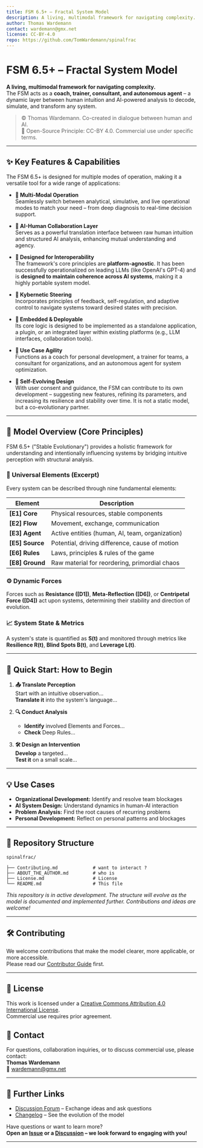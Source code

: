 ```yaml
---
title: FSM 6.5+ – Fractal System Model
description: A living, multimodal framework for navigating complexity.
author: Thomas Wardemann
contact: wardemann@gmx.net
license: CC-BY-4.0
repo: https://github.com/TomWardemann/spinalfrac
---
```


# FSM 6.5+ – Fractal System Model

**A living, multimodal framework for navigating complexity.**  
The FSM acts as a **coach, trainer, consultant, and autonomous agent** – a dynamic layer between human intuition and AI-powered analysis to decode, simulate, and transform any system.

> © Thomas Wardemann. Co-created in dialogue between human and AI.  
> 🔄 Open-Source Principle: CC-BY 4.0. Commercial use under specific terms.

---

## ✨ Key Features & Capabilities

The FSM 6.5+ is designed for multiple modes of operation, making it a versatile tool for a wide range of applications:

- **🔧 Multi-Modal Operation**  
  Seamlessly switch between analytical, simulative, and live operational modes to match your need – from deep diagnosis to real-time decision support.

- **🤝 AI-Human Collaboration Layer**  
  Serves as a powerful translation interface between raw human intuition and structured AI analysis, enhancing mutual understanding and agency.

- **🔄 Designed for Interoperability**  
  The framework's core principles are **platform-agnostic**. It has been successfully operationalized on leading LLMs (like OpenAI's GPT-4) and is **designed to maintain coherence across AI systems**, making it a highly portable system model.

- **🧭 Kybernetic Steering**  
  Incorporates principles of feedback, self-regulation, and adaptive control to navigate systems toward desired states with precision.

- **📲 Embedded & Deployable**  
  Its core logic is designed to be implemented as a standalone application, a plugin, or an integrated layer within existing platforms (e.g., LLM interfaces, collaboration tools).

- **🎯 Use Case Agility**  
  Functions as a coach for personal development, a trainer for teams, a consultant for organizations, and an autonomous agent for system optimization.

- **🌱 Self-Evolving Design**  
  With user consent and guidance, the FSM can contribute to its own development – suggesting new features, refining its parameters, and increasing its resilience and stability over time. It is not a static model, but a co-evolutionary partner.

---

## 🧠 Model Overview (Core Principles)

FSM 6.5+ ("Stable Evolutionary") provides a holistic framework for understanding and intentionally influencing systems by bridging intuitive perception with structural analysis.

### 🔷 Universal Elements (Excerpt)

Every system can be described through nine fundamental elements:

| Element            | Description                                          |
|--------------------|-------------------------------------------------------|
| **\[E1] Core**     | Physical resources, stable components                |
| **\[E2] Flow**     | Movement, exchange, communication                    |
| **\[E3] Agent**    | Active entities (human, AI, team, organization)      |
| **\[E5] Source**   | Potential, driving difference, cause of motion       |
| **\[E6] Rules**    | Laws, principles & rules of the game                 |
| **\[E8] Ground**   | Raw material for reordering, primordial chaos        |

### ⚙️ Dynamic Forces

Forces such as **Resistance ([D1])**, **Meta-Reflection ([D6])**, or **Centripetal Force ([D4])** act upon systems, determining their stability and direction of evolution.

### 📈 System State & Metrics

A system's state is quantified as **S(t)** and monitored through metrics like **Resilience R(t)**, **Blind Spots B(t)**, and **Leverage L(t)**.

---

## 🚀 Quick Start: How to Begin

1.  **📤 Translate Perception**  
    Start with an intuitive observation...  
    **Translate it** into the system's language...

2.  **🔍 Conduct Analysis**  
    - **Identify** involved Elements and Forces...  
    - **Check** Deep Rules...

3.  **🛠️ Design an Intervention**  
    **Develop** a targeted...  
    **Test it** on a small scale...

---

## 💡 Use Cases

- **Organizational Development:** Identify and resolve team blockages  
- **AI System Design:** Understand dynamics in human-AI interaction  
- **Problem Analysis:** Find the root causes of recurring problems  
- **Personal Development:** Reflect on personal patterns and blockages  


---

## 📁 Repository Structure

```
spinalfrac/

├── Contributing.md             # want to interact ?
├── ABOUT_THE_AUTHOR.md         # who is  
├── License.md                  # License
└── README.md                   # This file
```
*This repository is in active development. The structure will evolve as the model is documented and implemented further. Contributions and ideas are welcome!*

---

## 🛠️ Contributing

We welcome contributions that make the model clearer, more applicable, or more accessible.  
Please read our [Contributor Guide](contributing.md) first.

---

## 📜 License

This work is licensed under a [Creative Commons Attribution 4.0 International License](http://creativecommons.org/licenses/by/4.0/).  
Commercial use requires prior agreement.

## 📧 Contact

For questions, collaboration inquiries, or to discuss commercial use, please contact:  
**Thomas Wardemann**  
📧 [wardemann@gmx.net](mailto:wardemann@gmx.net)

---

## 🔗 Further Links

- [Discussion Forum](https://github.com/TomWardemann/spinalfrac/discussions) – Exchange ideas and ask questions
- [Changelog](CHANGELOG.md) – See the evolution of the model

Have questions or want to learn more?  
**Open an [Issue](https://github.com/TomWardmann/spinalfrac/issues) or a [Discussion](https://github.com/TomWardmann/spinalfrac/discussions) – we look forward to engaging with you!**

---
